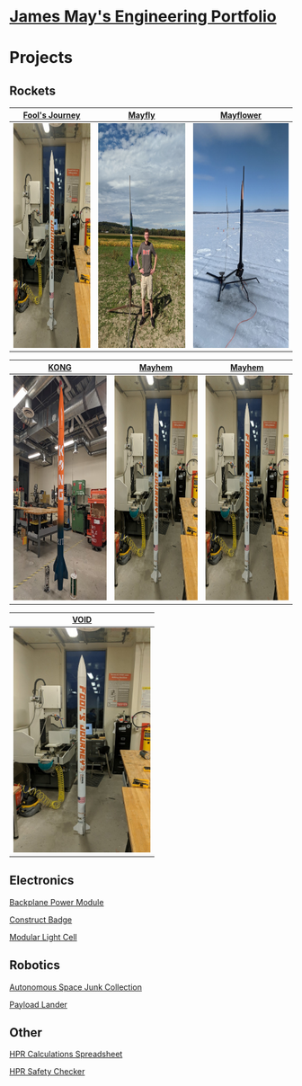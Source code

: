 # [James May's Engineering Portfolio](http://vlarko.com)
# Projects
## Rockets
| [Fool's Journey](http://vlarko.com/Rockets/Fool's%20Journey) | [Mayfly](http://vlarko.com/Rockets/Mayfly) | [Mayflower](http://vlarko.com/Rockets/Mayflower) |
| - | - | - |
| <img src="Photos/FoolsJourney_1.jpg" height="400"> | <img src="Photos/L1_2.jpg" height="400"> | <img src="Photos/L2_1.jpg" height="400"> | 

| [KONG](http://vlarko.com/Rockets/KONG) | [Mayhem](http://vlarko.com/Rockets/Mayhem) | [Mayhem](http://vlarko.com/Rockets/Mayhem) |
| - | - | - |
| <img src="Photos/KONG_1.jpg" height="400"> | <img src="Photos/FoolsJourney_1.jpg" height="400"> | <img src="Photos/FoolsJourney_1.jpg" height="400"> |

| [VOID](http://vlarko.com/Rockets/VOID) |
| - |
| <img src="Photos/FoolsJourney_1.jpg" height="400"> |

## Electronics
[Backplane Power Module](http://vlarko.com/Electronics/Backplane%20Power%20Module)

[Construct Badge](http://vlarko.com/Electronics/Construct%20Badge)

[Modular Light Cell](http://vlarko.com/Electronics/Modular%20Light%20Cell)

## Robotics
[Autonomous Space Junk Collection](http://vlarko.com/Robotics/Autonomous%20Space%20Junk%20Collection)

[Payload Lander](http://vlarko.com/Robotics/Payload%20Lander)

## Other
[HPR Calculations Spreadsheet](http://vlarko.com/Other/HPR%20Calculations%20Spreadsheet)

[HPR Safety Checker](http://vlarko.com/Other/HPR%20Safety%20Checker)

